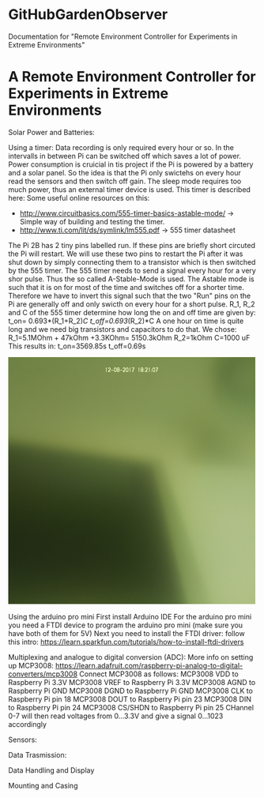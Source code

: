 # GitHubGardenObserver
Documentation for "Remote Environment Controller for  Experiments in Extreme Environments"

# A Remote Environment Controller for Experiments in Extreme Environments




Solar Power and Batteries:

Using a timer:
Data recording is only required every hour or so. In the intervalls in between Pi can be switched off which saves a lot of power. Power consumption is cruicial in tis project if the Pi is powered by a battery and a solar panel. So the idea is that the Pi only swictehs on every hour read the sensors and then switch off gain. The sleep mode requires too much power, thus an external timer device is used. This timer is described here:
Some useful online resources on this:
- http://www.circuitbasics.com/555-timer-basics-astable-mode/ -> Simple way of building and testing the timer.
- http://www.ti.com/lit/ds/symlink/lm555.pdf -> 555 timer datasheet

The Pi 2B has 2 tiny pins labelled run. If these pins are briefly short circuted the Pi will restart. We will use these two pins to restart the Pi after it was shut down by simply connecting them to a transistor which is then switched by the 555 timer. The 555 timer needs to send a signal every hour for a very shor pulse. Thus the so called A-Stable-Mode is used. The Astable mode is such that it is on for most of the time and switches off for a shorter time. Therefore we have to invert this signal such that the two "Run" pins on the Pi are generally off and only swicth on every hour for a short pulse.
R_1, R_2 and C of the 555 timer determine how long the on and off time are given by:
t_on= 0.693*(R_1+R_2)*C
t_off=0.693*(R_2)*C
A one hour on time is quite long and we need big transistors and capacitors to do that. We chose:
R_1=5.1MOhm + 47kOhm +3.3KOhm= 5150.3kOhm
R_2=1kOhm
C=1000 uF
This results in:
t_on=3569.85s
t_off=0.69s 

![alt text](https://github.com/pab96/GitHubGardenObserver/blob/master/Data/GardenPiCam_20170812_182113.jpg "Picture Title")



Using the arduino pro mini
First install Arduino IDE
For the arduino pro mini you need a FTDI device to program the arduino pro mini (make sure you have both of them for 5V)
Next you need to install the FTDI driver: follow this intro: https://learn.sparkfun.com/tutorials/how-to-install-ftdi-drivers


Multiplexing and analogue to digital conversion (ADC):
More info on setting up MCP3008: https://learn.adafruit.com/raspberry-pi-analog-to-digital-converters/mcp3008
Connect MCP3008 as follows:
MCP3008 VDD to Raspberry Pi 3.3V
MCP3008 VREF to Raspberry Pi 3.3V
MCP3008 AGND to Raspberry Pi GND
MCP3008 DGND to Raspberry Pi GND
MCP3008 CLK to Raspberry Pi pin 18
MCP3008 DOUT to Raspberry Pi pin 23
MCP3008 DIN to Raspberry Pi pin 24
MCP3008 CS/SHDN to Raspberry Pi pin 25
CHannel 0-7 will then read voltages from 0...3.3V and give a signal 0...1023 accordingly 

Sensors:

Data Trasmission:

Data Handling and Display

Mounting and Casing

